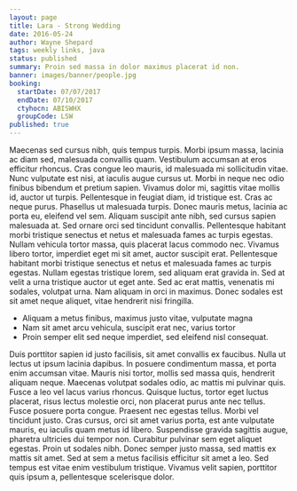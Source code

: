 ```yaml
---
layout: page
title: Lara - Strong Wedding
date: 2016-05-24
author: Wayne Shepard
tags: weekly links, java
status: published
summary: Proin sed massa in dolor maximus placerat id non.
banner: images/banner/people.jpg
booking:
  startDate: 07/07/2017
  endDate: 07/10/2017
  ctyhocn: ABISWHX
  groupCode: LSW
published: true
---
```

Maecenas sed cursus nibh, quis tempus turpis. Morbi ipsum massa, lacinia ac diam sed, malesuada convallis quam. Vestibulum accumsan at eros efficitur rhoncus. Cras congue leo mauris, id malesuada mi sollicitudin vitae. Nunc vulputate est nisi, at iaculis augue cursus ut. Morbi in neque nec odio finibus bibendum et pretium sapien. Vivamus dolor mi, sagittis vitae mollis id, auctor ut turpis. Pellentesque in feugiat diam, id tristique est. Cras ac neque purus. Phasellus ut malesuada turpis. Donec mauris metus, lacinia ac porta eu, eleifend vel sem.
Aliquam suscipit ante nibh, sed cursus sapien malesuada at. Sed ornare orci sed tincidunt convallis. Pellentesque habitant morbi tristique senectus et netus et malesuada fames ac turpis egestas. Nullam vehicula tortor massa, quis placerat lacus commodo nec. Vivamus libero tortor, imperdiet eget mi sit amet, auctor suscipit erat. Pellentesque habitant morbi tristique senectus et netus et malesuada fames ac turpis egestas. Nullam egestas tristique lorem, sed aliquam erat gravida in. Sed at velit a urna tristique auctor ut eget ante. Sed ac erat mattis, venenatis mi sodales, volutpat urna. Nam aliquam in orci in maximus. Donec sodales est sit amet neque aliquet, vitae hendrerit nisi fringilla.

* Aliquam a metus finibus, maximus justo vitae, vulputate magna
* Nam sit amet arcu vehicula, suscipit erat nec, varius tortor
* Proin semper elit sed neque imperdiet, sed eleifend nisl consequat.

Duis porttitor sapien id justo facilisis, sit amet convallis ex faucibus. Nulla ut lectus ut ipsum lacinia dapibus. In posuere condimentum massa, et porta enim accumsan vitae. Mauris nisi tortor, mollis sed massa quis, hendrerit aliquam neque. Maecenas volutpat sodales odio, ac mattis mi pulvinar quis. Fusce a leo vel lacus varius rhoncus. Quisque luctus, tortor eget luctus placerat, risus lectus molestie orci, non placerat purus ante nec tellus. Fusce posuere porta congue. Praesent nec egestas tellus.
Morbi vel tincidunt justo. Cras cursus, orci sit amet varius porta, est ante vulputate mauris, eu iaculis quam metus id libero. Suspendisse gravida sagittis augue, pharetra ultricies dui tempor non. Curabitur pulvinar sem eget aliquet egestas. Proin ut sodales nibh. Donec semper justo massa, sed mattis ex mattis sit amet. Sed at sem a metus facilisis efficitur sit amet a leo. Sed tempus est vitae enim vestibulum tristique. Vivamus velit sapien, porttitor quis ipsum a, pellentesque scelerisque dolor.
